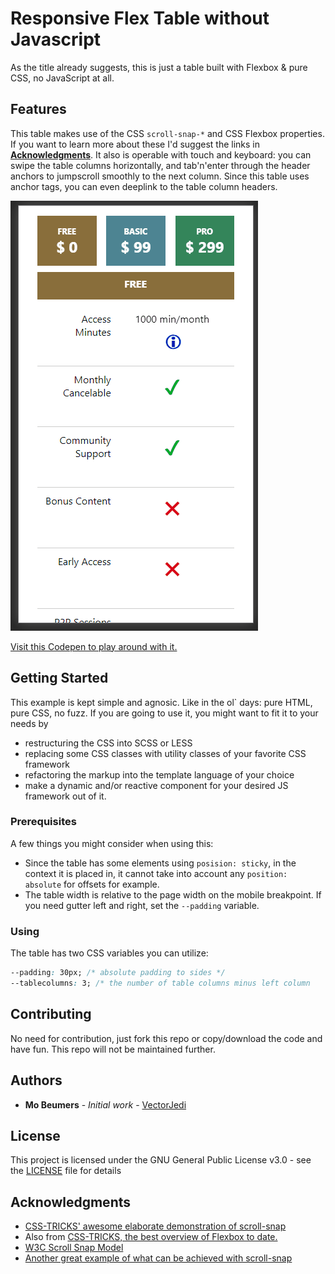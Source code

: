 # Responsive Flex Table without Javascript

As the title already suggests, this is just a table built with Flexbox & pure CSS, no JavaScript at all.

## Features
This table makes use of the CSS ```scroll-snap-*``` and CSS Flexbox properties. If you want to learn more about these I'd suggest the links in **[Acknowledgments](#acknowledgments)**.
It also is operable with touch and keyboard: you can swipe the table columns horizontally, and tab'n'enter through the header anchors to jumpscroll smoothly to the next column.
Since this table uses anchor tags, you can even deeplink to the table column headers.

![CSS only Flex Table](preview.gif)

[Visit this Codepen to play around with it.](https://codepen.io/vectorjedi/pen/LYZWNXG)

## Getting Started

This example is kept simple and agnosic. Like in the ol` days: pure HTML, pure CSS, no fuzz.
If you are going to use it, you might want to fit it to your needs by

- restructuring the CSS into SCSS or LESS
- replacing some CSS classes with utility classes of your favorite CSS framework
- refactoring the markup into the template language of your choice
- make a dynamic and/or reactive component for your desired JS framework out of it.

### Prerequisites

A few things you might consider when using this:

* Since the table has some elements using ```posision: sticky```, in the context it is placed in, it cannot take into account any ```position: absolute``` for offsets for example.
* The table width is relative to the page width on the mobile breakpoint. If you need gutter left and right, set the ```--padding``` variable.

### Using

The table has two CSS variables you can utilize:

```css
--padding: 30px; /* absolute padding to sides */
--tablecolumns: 3; /* the number of table columns minus left column
```

## Contributing

No need for contribution, just fork this repo or copy/download the code and have fun.
This repo will not be maintained further.

## Authors

- **Mo Beumers** - *Initial work* - [VectorJedi](https://github.com/vectorjedi)

## License

This project is licensed under the GNU General Public License v3.0 - see the [LICENSE](LICENSE) file for details

## Acknowledgments

- [CSS-TRICKS' awesome elaborate demonstration of scroll-snap](https://css-tricks.com/practical-css-scroll-snapping/)
- Also from [CSS-TRICKS, the best overview of Flexbox to date.](https://css-tricks.com/snippets/css/a-guide-to-flexbox/)
- [W3C Scroll Snap Model](https://www.w3.org/TR/css-scroll-snap-1/#overview)
- [Another great example of what can be achieved with scroll-snap](https://css-tricks.com/css-only-carousel/)
